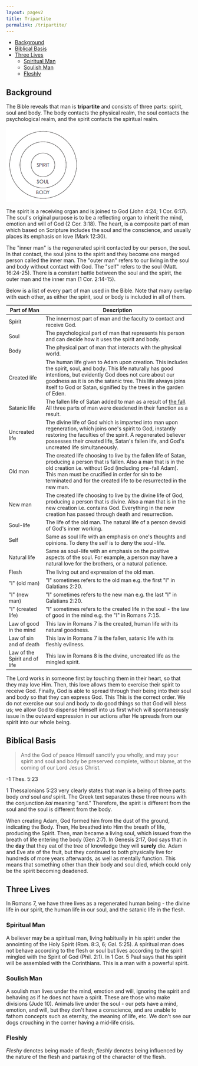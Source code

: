 ```yaml
---
layout: pagev2
title: Tripartite
permalink: /tripartite/
---
```

- [Background](#background)
- [Biblical Basis](#biblical-basis)
- [Three Lives](#three-lives)
  - [Spiritual Man](#spiritual-man)
  - [Soulish Man](#soulish-man)
  - [Fleshly](#fleshly)

## Background

The Bible reveals that man is **tripartite** and consists of three parts: spirit, soul and body. The body contacts the physical realm, the soul contacts the psychological realm, and the spirit contacts the spiritual realm.  
 
![diagram of man](../img/WL64-03-20EconomyGod06_1_chart.png)

The spirit is a receiving organ and is joined to God (John 4:24; 1 Cor. 6:17). 
The soul's original purpose is to be a reflecting organ to inherit the mind, emotion and will of God (2 Cor. 3:18). The heart, is a composite part of man which based on Scripture includes the soul and the conscience, and usually places its emphasis on love (Mark 12:30).

The "inner man" is the regenerated spirit contacted by our person, the soul. In that contact, the soul joins to the spirit and they become one merged person called the inner man. The "outer man" refers to our living in the soul and body without contact with God. The "self" refers to the soul (Matt. 16:24-25). There is a constant battle between the soul and the spirit, the outer man and the inner man (1 Cor. 2:14-15).

Below is a list of every part of man used in the Bible. Note that many overlap with each other, as either the spirit, soul or body is included in all of them.

| Part of Man | Description |
| --- | --- |
| Spirit | The innermost part of man and the faculty to contact and receive God. |
| Soul | The psychological part of man that represents his person and can decide how it uses the spirit and body. |
| Body | The physical part of man that interacts with the physical world. |
| Created life | The human life given to Adam upon creation. This includes the spirit, soul, and body. This life naturally has good intentions, but evidently God does not care about our goodness as it is on the satanic tree. This life always joins itself to God or Satan, signified by the trees in the garden of Eden. |
| Satanic life | The fallen life of Satan added to man as a result of [the fall](../fall_of_man). All three parts of man were deadened in their function as a result. |
| Uncreated life | The divine life of God which is imparted into man upon regeneration, which joins one's spirit to God, instantly restoring the faculties of the spirit. A regenerated believer possesses their created life, Satan's fallen life, and God's uncreated life simultaneously. |
| Old man | The created life choosing to live by the fallen life of Satan, producing a person that is fallen. Also a man that is in the old creation i.e. without God (including pre-fall Adam). This man must be crucified in order for sin to be terminated and for the created life to be resurrected in the new man. |
| New man | The created life choosing to live by the divine life of God, producing a person that is divine. Also a man that is in the new creation i.e. contains God. Everything in the new creation has passed through death and resurrection.|
| Soul-life | The life of the old man. The natural life of a person devoid of God's inner working. |
| Self | Same as soul life with an emphasis on one's thoughts and opinions. To deny the self is to deny the soul-life. |
| Natural life | Same as soul-life with an emphasis on the positive aspects of the soul. For example, a person may have a natural love for the brothers, or a natural patience. |
| Flesh | The living out and expression of the old man. |
| "I" (old man) | "I" sometimes refers to the old man e.g. the first "I" in Galatians 2:20. |
| "I" (new man) | "I" sometimes refers to the new man e.g. the last "I" in Galatians 2:20.  |
| "I" (created life) | "I" sometimes refers to the created life in the soul - the law of good in the mind e.g. the "I" in Romans 7:15. |
| Law of good in the mind | This law in Romans 7 is the created, human life with its natural goodness. |
| Law of sin and of death | This law in Romans 7 is the fallen, satanic life with its fleshly evilness. |
| Law of the Spirit and of life | This law in Romans 8 is the divine, uncreated life as the mingled spirit. |

The Lord works in someone first by touching them in their heart, so that they may love Him. Then, this love allows them to exercise their spirit to receive God. Finally, God is able to spread through their being into their soul and body so that they can express God. This This is the correct order. We do not exercise our soul and body to do good things so that God will bless us; we allow God to dispense Himself into us first which will spontaneously issue in the outward expression in our actions after He spreads from our spirit into our whole being.

## Biblical Basis

>And the God of peace Himself sanctify you wholly, and may your spirit and soul and body be preserved complete, without blame, at the coming of our Lord Jesus Christ.

\-1 Thes. 5:23

1 Thessalonians 5:23 very clearly states that man is a being of three parts: body *and* soul *and* spirit. The Greek text separates these three nouns with the conjunction *kai* meaning "and." Therefore, the spirit is different from the soul and the soul is different from the body.

When creating Adam, God formed him from the dust of the ground, indicating the Body. Then, He breathed into Him the breath of life, producing the Spirit. Then, man became a living soul, which issued from the breath of life entering the body (Gen 2:7). In Genesis 2:17, God says that in the **day** that they eat of the tree of knowledge they will **surely** die. Adam and Eve ate of the fruit, but they continued to both physically live for hundreds of more years afterwards, as well as mentally function. This means that something other than their body and soul died, which could only be the spirit becoming deadened.

## Three Lives

In Romans 7, we have three lives as a regenerated human being - the divine life in our spirit, the human life in our soul, and the satanic life in the flesh.

### Spiritual Man

A believer may be a spiritual man, living habitually in his spirit under the annointing of the Holy Spirit (Rom. 8:3, 6; Gal. 5:25). A spiritual man does not behave according to the flesh or soul but lives according to the spirit mingled with the Spirit of God (Phil. 2:1). In 1 Cor. 5 Paul says that his spirit will be assembled with the Corinthians. This is a man with a powerful spirit.

### Soulish Man

A soulish man lives under the mind, emotion and will, ignoring the spirit and behaving as if he does not have a spirit. These are those who make divisions (Jude 10). Animals live under the soul - our pets have a mind, emotion, and will, but they don't have a conscience, and are unable to fathom concepts such as eternity, the meaning of life, etc. We don't see our dogs crouching in the corner having a mid-life crisis.

### Fleshly

*Fleshy* denotes being made of flesh; *fleshly* denotes being influenced by the nature of the flesh and partaking of the character of the flesh.